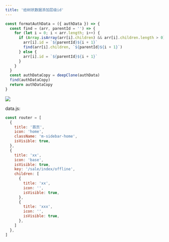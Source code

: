 ```yaml
---
title: '给树状数据添加层级id'
---   
```

```javascript
const formatAuthData = ({ authData }) => {
  const find = (arr, parentId = '') => {
    for (let i = 0; i < arr.length; i++) {
      if (Array.isArray(arr[i].children) && arr[i].children.length > 0) {
        arr[i].id = `${parentId}${i + 1}`
        find(arr[i].children, `${parentId}${i + 1}`)
      } else {
        arr[i].id = `${parentId}${i + 1}`
      }
    }
  }
  const authDataCopy = deepClone(authData)
  find(authDataCopy)
  return authDataCopy
}
```

![](https://img-blog.csdnimg.cn/20210709152532563.png?x-oss-processimage/watermark,type_ZmFuZ3poZW5naGVpdGk,shadow_10,text_aHR0cHM6Ly9ibG9nLmNzZG4ubmV0L3h1dG9uZ2Jhbw,size_16,color_FFFFFF,t_70)

data.js:

```javascript
const router = [
  {
    title: '首页',
    icon: 'home',
    className: 'm-sidebar-home',
    isVisible: true,
  },
  {
    title: 'xx',
    icon: 'base',
    isVisible: true,
    key: '/sale/index/offline',
    children: [
      {
        title: 'xx',
        icon: '',
        isVisible: true,
      },   
      {
        title: 'xxx',
        icon: '',
        isVisible: true,
      },                                            
    ]
  }, 
]
```